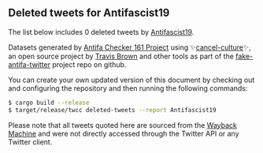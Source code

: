 ## Deleted tweets for Antifascist19

The list below includes 0 deleted tweets by
[Antifascist19](https://twitter.com/Antifascist19).



Datasets generated by [Antifa Checker 161 Project](https://twitter.com/antifacheck161) using ✨[cancel-culture](https://github.com/travisbrown/cancel-culture)✨, an open source project by 
[Travis Brown](https://twitter.com/travisbrown) and other tools as part of the 
[fake-antifa-twitter](https://github.com/antifacheck161/fake-antifa-twitter) project repo on github.

You can create your own updated version of this document by checking out and configuring the
repository and then running the following commands:

```bash
$ cargo build --release
$ target/release/twcc deleted-tweets --report Antifascist19
```

Please note that all tweets quoted here are sourced from the
[Wayback Machine](https://web.archive.org) and were not directly accessed through the Twitter API or
any Twitter client.

